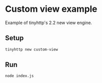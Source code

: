 # Custom view example

Example of tinyhttp's 2.2 new view engine.

## Setup

```sh
tinyhttp new custom-view
```

## Run

```sh
node index.js
```

